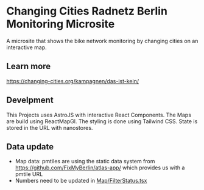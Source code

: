 # Changing Cities Radnetz Berlin Monitoring Microsite

A microsite that shows the bike network monitoring by changing cities on an interactive map.

## Learn more

https://changing-cities.org/kampagnen/das-ist-kein/

## Develpment

This Projects uses AstroJS with interactive React Components. The Maps are build using ReactMapGl. The styling is done using Tailwind CSS. State is stored in the URL with nanostores.

## Data update

- Map data: pmtiles are using the static data system from https://github.com/FixMyBerlin/atlas-app/ which provides us with a pmtile URL
- Numbers need to be updated in [Map/FilterStatus.tsx](.src/components/Map/FilterStatus.tsx)
